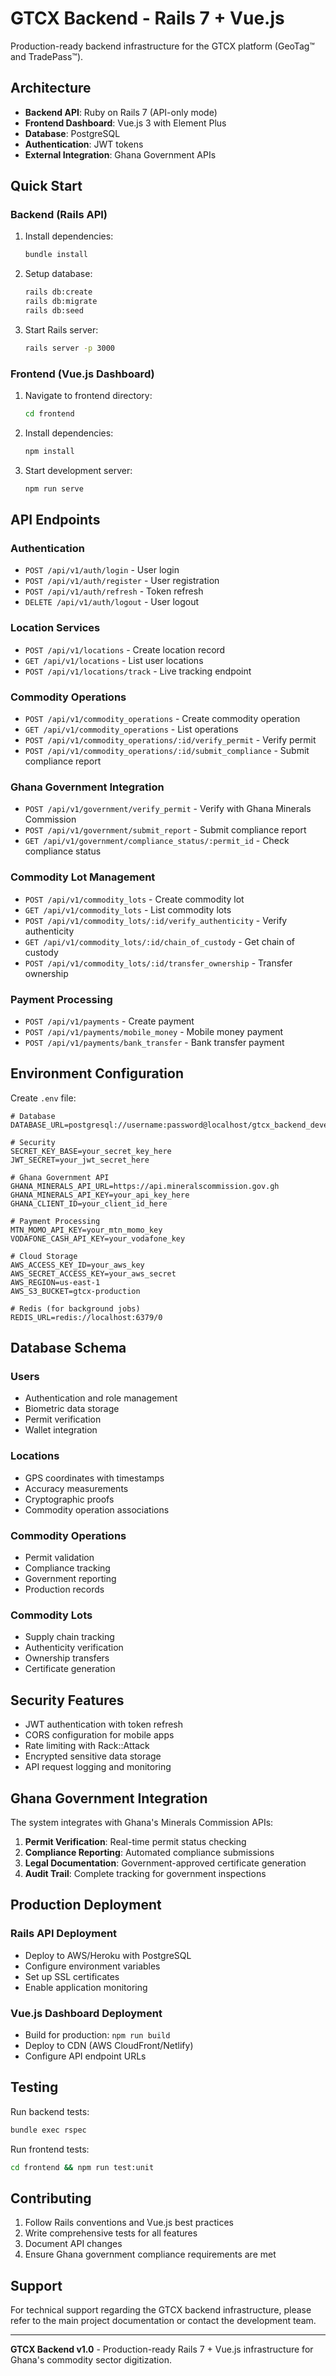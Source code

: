 # GTCX Backend - Rails 7 + Vue.js

Production-ready backend infrastructure for the GTCX platform (GeoTag™ and TradePass™).

## Architecture

- **Backend API**: Ruby on Rails 7 (API-only mode)
- **Frontend Dashboard**: Vue.js 3 with Element Plus
- **Database**: PostgreSQL
- **Authentication**: JWT tokens
- **External Integration**: Ghana Government APIs

## Quick Start

### Backend (Rails API)

1. Install dependencies:
   ```bash
   bundle install
   ```

2. Setup database:
   ```bash
   rails db:create
   rails db:migrate
   rails db:seed
   ```

3. Start Rails server:
   ```bash
   rails server -p 3000
   ```

### Frontend (Vue.js Dashboard)

1. Navigate to frontend directory:
   ```bash
   cd frontend
   ```

2. Install dependencies:
   ```bash
   npm install
   ```

3. Start development server:
   ```bash
   npm run serve
   ```

## API Endpoints

### Authentication
- `POST /api/v1/auth/login` - User login
- `POST /api/v1/auth/register` - User registration
- `POST /api/v1/auth/refresh` - Token refresh
- `DELETE /api/v1/auth/logout` - User logout

### Location Services
- `POST /api/v1/locations` - Create location record
- `GET /api/v1/locations` - List user locations
- `POST /api/v1/locations/track` - Live tracking endpoint

### Commodity Operations
- `POST /api/v1/commodity_operations` - Create commodity operation
- `GET /api/v1/commodity_operations` - List operations
- `POST /api/v1/commodity_operations/:id/verify_permit` - Verify permit
- `POST /api/v1/commodity_operations/:id/submit_compliance` - Submit compliance report

### Ghana Government Integration
- `POST /api/v1/government/verify_permit` - Verify with Ghana Minerals Commission
- `POST /api/v1/government/submit_report` - Submit compliance report
- `GET /api/v1/government/compliance_status/:permit_id` - Check compliance status

### Commodity Lot Management
- `POST /api/v1/commodity_lots` - Create commodity lot
- `GET /api/v1/commodity_lots` - List commodity lots
- `POST /api/v1/commodity_lots/:id/verify_authenticity` - Verify authenticity
- `GET /api/v1/commodity_lots/:id/chain_of_custody` - Get chain of custody
- `POST /api/v1/commodity_lots/:id/transfer_ownership` - Transfer ownership

### Payment Processing
- `POST /api/v1/payments` - Create payment
- `POST /api/v1/payments/mobile_money` - Mobile money payment
- `POST /api/v1/payments/bank_transfer` - Bank transfer payment

## Environment Configuration

Create `.env` file:

```env
# Database
DATABASE_URL=postgresql://username:password@localhost/gtcx_backend_development

# Security
SECRET_KEY_BASE=your_secret_key_here
JWT_SECRET=your_jwt_secret_here

# Ghana Government API
GHANA_MINERALS_API_URL=https://api.mineralscommission.gov.gh
GHANA_MINERALS_API_KEY=your_api_key_here
GHANA_CLIENT_ID=your_client_id_here

# Payment Processing
MTN_MOMO_API_KEY=your_mtn_momo_key
VODAFONE_CASH_API_KEY=your_vodafone_key

# Cloud Storage
AWS_ACCESS_KEY_ID=your_aws_key
AWS_SECRET_ACCESS_KEY=your_aws_secret
AWS_REGION=us-east-1
AWS_S3_BUCKET=gtcx-production

# Redis (for background jobs)
REDIS_URL=redis://localhost:6379/0
```

## Database Schema

### Users
- Authentication and role management
- Biometric data storage
- Permit verification
- Wallet integration

### Locations
- GPS coordinates with timestamps
- Accuracy measurements
- Cryptographic proofs
- Commodity operation associations

### Commodity Operations
- Permit validation
- Compliance tracking
- Government reporting
- Production records

### Commodity Lots
- Supply chain tracking
- Authenticity verification
- Ownership transfers
- Certificate generation

## Security Features

- JWT authentication with token refresh
- CORS configuration for mobile apps
- Rate limiting with Rack::Attack
- Encrypted sensitive data storage
- API request logging and monitoring

## Ghana Government Integration

The system integrates with Ghana's Minerals Commission APIs:

1. **Permit Verification**: Real-time permit status checking
2. **Compliance Reporting**: Automated compliance submissions
3. **Legal Documentation**: Government-approved certificate generation
4. **Audit Trail**: Complete tracking for government inspections

## Production Deployment

### Rails API Deployment
- Deploy to AWS/Heroku with PostgreSQL
- Configure environment variables
- Set up SSL certificates
- Enable application monitoring

### Vue.js Dashboard Deployment
- Build for production: `npm run build`
- Deploy to CDN (AWS CloudFront/Netlify)
- Configure API endpoint URLs

## Testing

Run backend tests:
```bash
bundle exec rspec
```

Run frontend tests:
```bash
cd frontend && npm run test:unit
```

## Contributing

1. Follow Rails conventions and Vue.js best practices
2. Write comprehensive tests for all features
3. Document API changes
4. Ensure Ghana government compliance requirements are met

## Support

For technical support regarding the GTCX backend infrastructure, please refer to the main project documentation or contact the development team.

---

**GTCX Backend v1.0** - Production-ready Rails 7 + Vue.js infrastructure for Ghana's commodity sector digitization.